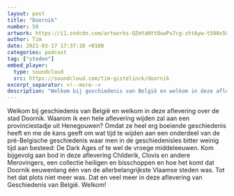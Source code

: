 ```yaml
---
layout: post
title: "Doornik"
number: 58
artwork: https://i1.sndcdn.com/artworks-QZmYaNttOuwPu7cg-zhtAyw-t500x500.jpg
author: Tim
date: 2021-03-17 17:37:18 +0100
categories: podcast
tag: ["steden"]
embed_player:
  type: soundcloud
  src: https://soundcloud.com/tim-gistelinck/doornik
excerpt_separator: <!--more-->
description: "Welkom bij geschiedenis van België en welkom in deze aflevering over de stad Doornik."
---
```

Welkom bij geschiedenis van België en welkom in deze aflevering over de stad Doornik. Waarom ik een hele aflevering wijden zal aan een provinciestadje uit Henegouwen? Omdat ze heel erg boeiende geschiedenis heeft en me de kans geeft om wat tijd te wijden aan een onderdeel van de pré-Belgische geschiedenis waar men in de geschiedenisles bitter weinig tijd aan besteed: De Dark Ages of te wel de vroege middeleeuwen. Kom bijgevolg aan bod in deze aflevering Childerik, Clovis en andere Merovingers, een collectie heiligen en bisschoppen en hoe het komt dat Doornik eeuwenlang één van de allerbelangrijkste Vlaamse steden was. Tot het dat plots niet meer was. Dat en veel meer in deze aflevering van Geschiedenis van België. Welkom!